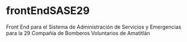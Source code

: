 # frontEndSASE29
Front End para el Sistema de Administración de Servicios y Emergencias para la 29 Compañía de Bomberos Voluntarios de Amatitlán
